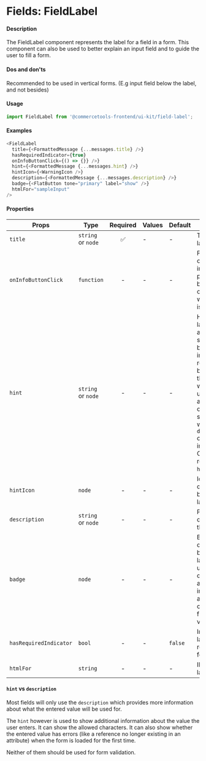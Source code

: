 # Fields: FieldLabel

#### Description

The FieldLabel component represents the label for a field in a form. This component can also be used to better explain an input field and to guide the user to fill a form.

#### Dos and don'ts

Recommended to be used in vertical forms. (E.g input field below the label, and not besides)

#### Usage

```js
import FieldLabel from '@commercetools-frontend/ui-kit/field-label';
```

#### Examples

```js
<FieldLabel
  title={<FormattedMessage {...messages.title} />}
  hasRequiredIndicator={true}
  onInfoButtonClick={() => {}} />}
  hint={<FormattedMessage {...messages.hint} />}
  hintIcon={<WarningIcon />}
  description={<FormattedMessage {...messages.description} />}
  badge={<FlatButton tone="primary" label="show" />}
  htmlFor="sampleInput"
/>
```

#### Properties

| Props                  | Type               | Required | Values | Default | Description                                                                                                                                                                                                                                                           |
| ---------------------- | ------------------ | :------: | ------ | ------- | --------------------------------------------------------------------------------------------------------------------------------------------------------------------------------------------------------------------------------------------------------------------- |
| `title`                | `string` or `node` |    ✅    | -      | -       | Title of the label                                                                                                                                                                                                                                                    |
| `onInfoButtonClick`    | `function`         |    -     | -      | -       | Function called when info button is pressed. Info button will only be visible when this prop is passed.                                                                                                                                                               |
| `hint`                 | `string` or `node` |    -     | -      | -       | Hint for the label. Provides a supplementary but important information regarding the behaviour of the input (e.g warn about uniqueness of a field, when it can only be set once), whereas `description` can describe it in more depth. Can also receive a `hintIcon`. |
| `hintIcon`             | `node`             |    -     | -      | -       | Icon to be displayed beside the label hint                                                                                                                                                                                                                            |
| `description`          | `string` or `node` |    -     | -      | -       | Provides a description for the title.                                                                                                                                                                                                                                 |
| `badge`                | `node`             |    -     | -      | -       | Badge to be displayed beside the label. Might be used to display additional information about the content of the field (E.g verified email)                                                                                                                           |
| `hasRequiredIndicator` | `bool`             |    -     | -      | `false` | Indicates if the labeled field is required in a form                                                                                                                                                                                                                  |
| `htmlFor`              | `string`           |    -     | -      | -       | ID of the labeled input                                                                                                                                                                                                                                               |

#### `hint` vs `description`

Most fields will only use the `description` which provides more information about what the entered value will be used for.

The `hint` however is used to show additional information about the value the user enters. It can show the allowed characters. It can also show whether the entered value has errors (like a reference no longer existing in an attribute) when the form is loaded for the first time.

Neither of them should be used for form validation.
